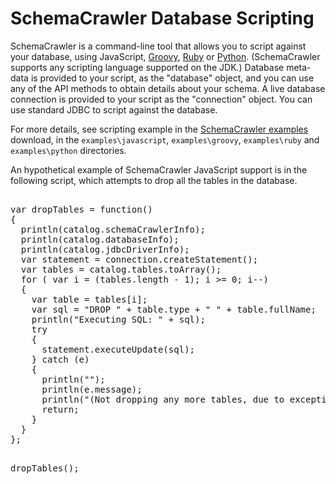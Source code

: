 # SchemaCrawler Database Scripting

SchemaCrawler is a command-line tool that allows you to script against your
database, using JavaScript, [Groovy](http://www.groovy-lang.org/),
[Ruby](http://www.ruby-lang.org/en/) or [Python](https://www.python.org/).
(SchemaCrawler supports any scripting language supported on the JDK.) Database
meta-data is provided to your script, as the "database" object, and you can
use any of the API methods to obtain details about your schema. A live
database connection is provided to your script as the "connection" object. You
can use standard JDBC to script against the database.

For more details, see scripting example in the 
[SchemaCrawler examples](http://github.com/sualeh/SchemaCrawler/releases/)
download, in the `examples\javascript`, `examples\groovy`, `examples\ruby` and
`examples\python` directories.

An hypothetical example of SchemaCrawler JavaScript support is in the
following script, which attempts to drop all the tables in the database.

<div class="source"><pre> 
var dropTables = function()
{
  println(catalog.schemaCrawlerInfo);
  println(catalog.databaseInfo);
  println(catalog.jdbcDriverInfo);
  var statement = connection.createStatement();
  var tables = catalog.tables.toArray();
  for ( var i = (tables.length - 1); i &gt;= 0; i--)
  {
    var table = tables[i];
    var sql = &quot;DROP &quot; + table.type + &quot; &quot; + table.fullName;
    println(&quot;Executing SQL: &quot; + sql);
    try
    {
      statement.executeUpdate(sql);
    } catch (e)
    {
      println(&quot;&quot;);
      println(e.message);
      println(&quot;(Not dropping any more tables, due to exception)&quot;);
      return;
    }
  }
};

dropTables();      
</pre></div>
